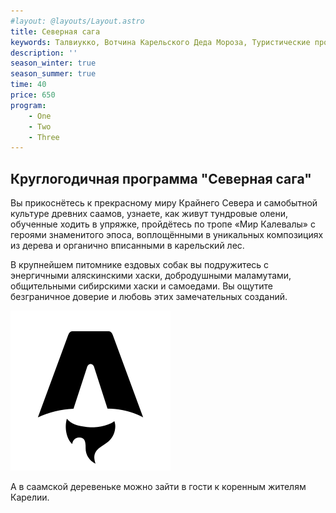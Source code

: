 ```yaml
---
#layout: @layouts/Layout.astro
title: Северная сага
keywords: Талвиукко, Вотчина Карельского Деда Мороза, Туристические программы и туры, Активный отдых, Отдых в Карелии
description: ''
season_winter: true
season_summer: true
time: 40
price: 650
program:
    - One
    - Two
    - Three
---
```


## Круглогодичная программа "Северная сага"

Вы прикоснётесь к прекрасному миру Крайнего Севера и самобытной культуре древних саамов,
узнаете, как живут тундровые олени, обученные ходить в упряжке,
пройдётесь по тропе «Мир Калевалы» с героями знаменитого эпоса,
воплощёнными в уникальных композициях из дерева и органично вписанными в карельский лес.

В крупнейшем питомнике ездовых собак вы подружитесь с энергичными аляскинскими хаски,
добродушными маламутами, общительными сибирскими хаски и самоедами.
Вы ощутите безграничное доверие и любовь этих замечательных созданий.

![image](./favicon.svg)

А в саамской деревеньке можно зайти в гости к коренным жителям Карелии.